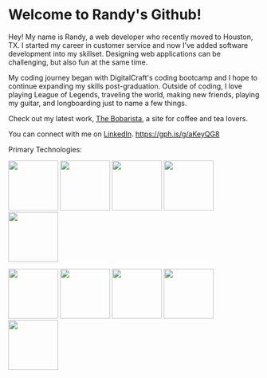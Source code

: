 # Welcome to Randy's Github!

Hey! My name is Randy, a web developer who recently moved to Houston, TX. I started my career in customer service and now I've added software development into my skillset. Designing web applications can be challenging, but also fun at the same time.

My coding journey began with DigitalCraft's coding bootcamp and I hope to continue expanding my skills post-graduation. Outside of coding, I love playing League of Legends, traveling the world, making new friends, playing my guitar, and longboarding just to name a few things.

Check out my latest work, [The Bobarista](https://randychong.github.io/bobarista/), a site for coffee and tea lovers.

You can connect with me on [LinkedIn](https://randychong.github.io/bobarista/). https://gph.is/g/aKeyQG8

Primary Technologies:

<img src="https://user-images.githubusercontent.com/80119466/121763976-b1037180-cb05-11eb-9d68-c2c2f576f2be.png" height="100px"></img>
<img src="https://user-images.githubusercontent.com/80119466/121763980-b2cd3500-cb05-11eb-98ee-5d39194221e8.png" height="100px"></img>
<img src="https://user-images.githubusercontent.com/80119466/121763981-b3fe6200-cb05-11eb-91cc-a822fd294ed8.png" height="100px"></img>
<img src="https://user-images.githubusercontent.com/80119466/121764081-bf9e5880-cb06-11eb-8a81-22f9b4ccb35a.png" height="100px"></img>
<img src="https://user-images.githubusercontent.com/80119466/121764070-a5647a80-cb06-11eb-897b-289285be2d99.png" height="100px"></img>

<img src="https://user-images.githubusercontent.com/80119466/121764086-c331df80-cb06-11eb-98e6-5754ef975719.png" height="100px"></img>
<img src="https://user-images.githubusercontent.com/80119466/121764087-c5943980-cb06-11eb-96ad-97b4604da4b7.png" height="100px"></img>
<img src="https://user-images.githubusercontent.com/80119466/121764091-c9c05700-cb06-11eb-8128-b59d4dbbbca3.png" height="100px"></img>
<img src="https://user-images.githubusercontent.com/80119466/121764093-ccbb4780-cb06-11eb-8dee-296563cc32c7.png" height="100px"></img>
<img src="https://user-images.githubusercontent.com/80119466/121764094-cf1da180-cb06-11eb-9626-8fcf3cd904ad.png" height="100px"></img>


